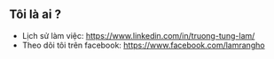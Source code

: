 ## Tôi là ai ?
- Lịch sử làm việc: https://www.linkedin.com/in/truong-tung-lam/
- Theo dõi tôi trên facebook: https://www.facebook.com/lamrangho
